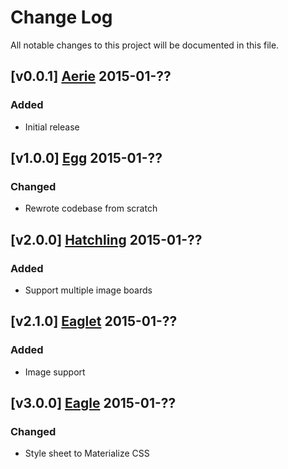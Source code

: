 # Change Log
All notable changes to this project will be documented in this file.

## [v0.0.1] [Aerie](../../releases/tag/v0.0.1) 2015-01-??
### Added
* Initial release

## [v1.0.0] [Egg](../../releases/tag/v1.0.0) 2015-01-??
### Changed
* Rewrote codebase from scratch

## [v2.0.0] [Hatchling](../../releases/tag/v1.0.0) 2015-01-??
### Added
* Support multiple image boards

## [v2.1.0] [Eaglet](../../releases/tag/v1.0.0) 2015-01-??
### Added
* Image support

## [v3.0.0] [Eagle](../../releases/tag/v1.0.0) 2015-01-??
### Changed
* Style sheet to Materialize CSS
